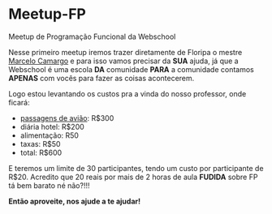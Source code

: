 # Meetup-FP
Meetup de Programação Funcional da Webschool


Nesse primeiro meetup iremos trazer diretamente de Floripa o mestre [Marcelo Camargo](https://github.com/haskellcamargo) e para isso vamos precisar da **SUA** ajuda, já que a Webschool é uma escola **DA** comunidade **PARA** a comunidade contamos **APENAS** com vocês para fazer as coisas acontecerem.

Logo estou levantando os custos pra a vinda do nosso professor, onde ficará:

- [passagens de avião](http://www.decolar.com/shop/flights/results/roundtrip/FLN/SAO/2016-08-27/2016-08-28/1/0/0?from=SB): R$300
- diária hotel: R$200
- alimentação: R50
- taxas: R$50
- total: R$600

E teremos um limite de 30 participantes, tendo um custo por participante de R$20. Acredito que 20 reais por mais de 2 horas de aula **FUDIDA** sobre FP tá bem barato né não?!!!

**Então aproveite, nos ajude a te ajudar!**

